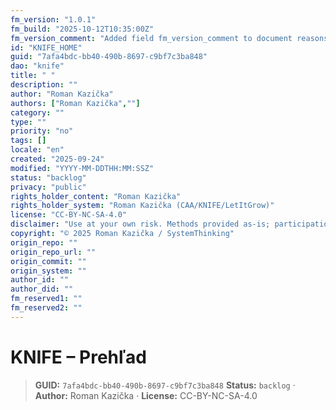 ```yaml
---
fm_version: "1.0.1"
fm_build: "2025-10-12T10:35:00Z"
fm_version_comment: "Added field fm_version_comment to document reasons for FM updates"
id: "KNIFE_HOME"
guid: "7afa4bdc-bb40-490b-8697-c9bf7c3ba848"
dao: "knife"
title: " "
description: ""
author: "Roman Kazička"
authors: ["Roman Kazička",""]
category: ""
type: ""
priority: "no"
tags: []
locale: "en"
created: "2025-09-24"
modified: "YYYY-MM-DDTHH:MM:SSZ"
status: "backlog"
privacy: "public"
rights_holder_content: "Roman Kazička"
rights_holder_system: "Roman Kazička (CAA/KNIFE/LetItGrow)"
license: "CC-BY-NC-SA-4.0"
disclaimer: "Use at your own risk. Methods provided as-is; participation is voluntary and context-aware."
copyright: "© 2025 Roman Kazička / SystemThinking"
origin_repo: ""
origin_repo_url: ""
origin_commit: ""
origin_system: ""
author_id: ""
author_did: ""
fm_reserved1: ""
fm_reserved2: ""
---
```

# KNIFE – Prehľad
<!-- fm-visible: start -->
> **GUID:** `7afa4bdc-bb40-490b-8697-c9bf7c3ba848`
> **Status:** `backlog` · **Author:** Roman Kazička · **License:** CC-BY-NC-SA-4.0
<!-- fm-visible: end -->

